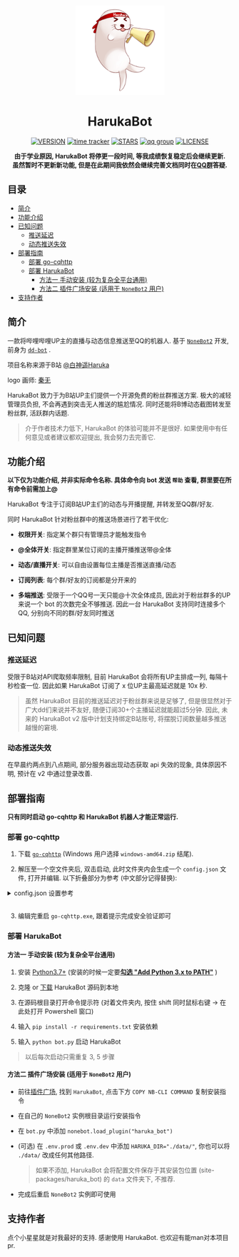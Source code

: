   
  
<div align="center">
  <img src="logo.png" width="200" height="200" alt="logo">
  
# HarukaBot
  
[![VERSION](https://img.shields.io/github/v/release/SK-415/HarukaBot )](https://github.com/SK-415/HarukaBot/releases)
[![time tracker](https://wakatime.com/badge/github/SK-415/HarukaBot.svg )](https://wakatime.com/badge/github/SK-415/HarukaBot)
[![STARS](https://img.shields.io/github/stars/SK-415/HarukaBot )](https://github.com/SK-415/HarukaBot/stargazers)
[![qq group](https://img.shields.io/badge/QQ%E7%BE%A4-629574472-orange )](https://jq.qq.com/?_wv=1027&k=sHPbCRAd)
[![LICENSE](https://img.shields.io/github/license/SK-415/HarukaBot )](https://github.com/SK-415/HarukaBot/blob/master/LICENSE)
  
**由于学业原因, HarukaBot 将停更一段时间, 等我成绩恢复稳定后会继续更新.**  
**虽然暂时不更新新功能, 但是在此期间我依然会继续完善文档同时在[QQ群](https://jq.qq.com/?_wv=1027&k=DveS3XKI )答疑.**
  
</div>
  
##  目录
  
  
- [简介](#简介 )
- [功能介绍](#功能介绍 )
- [已知问题](#已知问题 )
  - [推送延迟](#推送延迟 )
  - [动态推送失效](#动态推送失效 )
- [部署指南](#部署指南 )
  - [部署 go-cqhttp](#部署-go-cqhttp )
  - [部署 HarukaBot](#部署-harukabot )
    - [方法一 手动安装 (较为复杂全平台通用)](#方法一-手动安装-较为复杂全平台通用 )
    - [方法二 插件广场安装 (适用于 `NoneBot2` 用户)](#方法二-插件广场安装-适用于-nonebot2-用户 )
- [支持作者](#支持作者 )
  
##  简介
  
  
一款将哔哩哔哩UP主的直播与动态信息推送至QQ的机器人. 基于 [`NoneBot2`](https://github.com/nonebot/nonebot2 ) 开发, 前身为 [`dd-bot`](https://github.com/SK-415/dd-bot ) .
  
项目名称来源于B站 [@白神遥Haruka](https://space.bilibili.com/477332594 )
  
logo 画师: [秦无](https://space.bilibili.com/4668826 )
  
HarukaBot 致力于为B站UP主们提供一个开源免费的粉丝群推送方案. 极大的减轻管理员负担, 不会再遇到突击无人推送的尴尬情况. 同时还能将B博动态截图转发至粉丝群, 活跃群内话题.
  
> 介于作者技术力低下, HarukaBot 的体验可能并不是很好. 如果使用中有任何意见或者建议都欢迎提出, 我会努力去完善它. 
  
##  功能介绍
  
  
**以下仅为功能介绍, 并非实际命令名称. 具体命令向 bot 发送 `帮助` 查看, 群里要在所有命令前需加上@**
  
HarukaBot 专注于订阅B站UP主们的动态与开播提醒, 并转发至QQ群/好友.
  
同时 HarukaBot 针对粉丝群中的推送场景进行了若干优化: 
  
- **权限开关**: 指定某个群只有管理员才能触发指令
  
- **@全体开关**: 指定群里某位订阅的主播开播推送带@全体
  
- **动态/直播开关**: 可以自由设置每位主播是否推送直播/动态
  
- **订阅列表**: 每个群/好友的订阅都是分开来的
  
- **多端推送**: 受限于一个QQ号一天只能@十次全体成员, 因此对于粉丝群多的UP来说一个 bot 的次数完全不够推送. 因此一台 HarukaBot 支持同时连接多个QQ, 分别向不同的群/好友同时推送
  
##  已知问题
  
  
###  推送延迟
  
  
受限于B站对API爬取频率限制, 目前 HarukaBot 会将所有UP主排成一列, 每隔十秒检查一位. 因此如果 HarukaBot 订阅了 x 位UP主最高延迟就是 10x 秒.
  
> 虽然 HarukaBot 目前的推送延迟对于粉丝群来说是足够了, 但是很显然对于广大dd们来说并不友好, 随便订阅30+个主播延迟就能超过5分钟. 
> 因此, 未来的 HarukaBot v2 版中计划支持绑定B站账号, 将摆脱订阅数量越多推送越慢的窘境.
  
###  动态推送失效
  
  
在早晨约两点到八点期间, 部分服务器出现动态获取 api 失效的现象, 具体原因不明, 预计在 v2 中通过登录改善.
  
##  部署指南
  
  
**只有同时启动 go-cqhttp 和 HarukaBot 机器人才能正常运行.**
  
###  部署 go-cqhttp
  
  
1. 下载 [`go-cqhttp`](https://github.com/Mrs4s/go-cqhttp/releases ) (Windows 用户选择 `windows-amd64.zip` 结尾).
  
2. 解压至一个空文件夹后, 双击启动, 此时文件夹内会生成一个 `config.json` 文件, 打开并编辑. 
以下折叠部分为参考 (中文部分记得替换): 
  
<details>
<summary>config.json 设置参考</summary>
  
```json
{
	"uin": 机器人QQ号,
	"password": "QQ密码",
	"encrypt_password": false,
	"password_encrypted": "",
	"enable_db": true,
	"access_token": "",
	"relogin": {
		"enabled": true,
		"relogin_delay": 3,
		"max_relogin_times": 0
	},
	"_rate_limit": {
		"enabled": false,
		"frequency": 1,
		"bucket_size": 1
	},
	"ignore_invalid_cqcode": false,
	"force_fragmented": false,
	"heartbeat_interval": 0,
	"http_config": {
		"enabled": false,
		"host": "0.0.0.0",
		"port": 5700,
		"timeout": 0,
		"post_urls": {}
	},
	"ws_config": {
		"enabled": false,
		"host": "0.0.0.0",
		"port": 6700
	},
	"ws_reverse_servers": [
		{
			"enabled": true,
			"reverse_url": "ws://127.0.0.1:8080/cqhttp/ws",
			"reverse_api_url": "",
			"reverse_event_url": "",
			"reverse_reconnect_interval": 3000
		}
	],
	"post_message_format": "string",
	"debug": false,
	"log_level": "",
	"web_ui": {
		"enabled": false,
		"host": "127.0.0.1",
		"web_ui_port": 9999,
		"web_input": false
	}
}
```
</details>
  
</br>
  
3. 编辑完重启 `go-cqhttp.exe`, 跟着提示完成安全验证即可
  
###  部署 HarukaBot
  
  
####  方法一 手动安装 (较为复杂全平台通用)
  
  
1. 安装 [Python3.7+](https://www.python.org/downloads/release/python-386/ ) (安装的时候一定要[**勾选 "Add Python 3.x to PATH"**](https://www.liaoxuefeng.com/wiki/1016959663602400/1016959856222624 ) )
  
2. 克隆 or [下载](https://github.com/SK-415/HarukaBot/releases ) HarukaBot 源码到本地
  
3. 在源码根目录打开命令提示符 (对着文件夹内, 按住 shift 同时鼠标右键 -> 在此处打开 Powershell 窗口)
  
3. 输入 `pip install -r requirements.txt` 安装依赖
  
4. 输入 `python bot.py` 启动 HarukaBot
  
> 以后每次启动只需重复 3, 5 步骤
  
####  方法二 插件广场安装 (适用于 `NoneBot2` 用户)
  
  
- 前往[插件广场](https://v2.nonebot.dev/plugin-store.html ), 找到 `HarukaBot`, 点击下方 `COPY NB-CLI COMMAND` 复制安装指令
  
- 在自己的 `NoneBot2` 实例根目录运行安装指令
  
- 在 `bot.py` 中添加 `nonebot.load_plugin("haruka_bot")`
  
- (可选) 在 `.env.prod` 或 `.env.dev` 中添加 `HARUKA_DIR="./data/"`, 你也可以将 `./data/` 改成任何其他路径. 
  > 如果不添加, HarukaBot 会将配置文件保存于其安装包位置 (site-packages/haruka_bot) 的 `data` 文件夹下, 不推荐.
  
- 完成后重启 `NoneBot2` 实例即可使用
  
##  支持作者
  
  
点个小星星就是对我最好的支持. 感谢使用 HarukaBot. 也欢迎有能man对本项目pr.
  